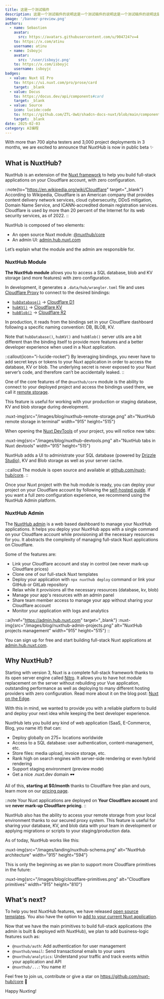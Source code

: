 ```yaml
---
title: 这是一个测试稿件
description: 这是一个测试稿件的说明这是一个测试稿件的说明这是一个测试稿件的说明这是一个测试稿件的说明这是一个测试稿件的说明这是一个测试稿件的说明这是一个测试稿件的说明
image: '/banner-preview.png'
authors:
  - name: Sebastien
    avatar:
      src: https://avatars.githubusercontent.com/u/904724?v=4
    to: https://x.com/atinu
    username: atinu
  - name: Isboyjc
    avatar:
      src: '/user/isboyjc.png'
    to: https://x.com/isboyjc
    username: isboyjc
badges:
  - value: Nuxt UI Pro
    to: https://ui.nuxt.com/pro/prose/card
    target: _blank
  - value: Docus
    to: https://docus.dev/api/components#card
    target: _blank
  - value: Source
    icon: lucide:code
    to: https://github.com/ZTL-UwU/shadcn-docs-nuxt/blob/main/components/content/Card.vue
    target: _blank
date: 2025-02-03
category: AI编程
---
```


With more than 700 alpha testers and 3,000 project deployments in 3 months, we are excited to announce that NuxtHub is now in public beta :sparkles:

## What is NuxtHub?

NuxtHub is an extension of the [Nuxt framework](https://nuxt.com) to help you build full-stack applications on your Cloudflare account, with zero configuration.

::note{to="https://en.wikipedia.org/wiki/Cloudflare" target="_blank"}
According to Wikipedia, Cloudflare is an American company that provides content delivery network services, cloud cybersecurity, DDoS mitigation, Domain Name Service, and ICANN-accredited domain registration services. Cloudflare is used by more than 20 percent of the Internet for its web security services, as of 2022.
::

NuxtHub is composed of two elements:
- An open source Nuxt module: [@nuxthub/core](https://github.com/nuxt-hub/core)
- An admin UI: [admin.hub.nuxt.com](https://admin.hub.nuxt.com)

Let’s explain what the module and the admin are responsible for.

### NuxtHub Module

**The NuxtHub module** allows you to access a SQL database, blob and KV storage (and more features) with zero configuration.

In development, it generates a `.data/hub/wrangler.toml` file and uses [Cloudflare Proxy](https://developers.cloudflare.com/workers/wrangler/api/#getplatformproxy) to connect to the desired bindings:
- [`hubDatabase()`](/docs/features/database) -> [Cloudflare D1](https://www.cloudflare.com/developer-platform/d1/)
- [`hubKV()`](/docs/features/kv) -> [Cloudflare KV](https://www.cloudflare.com/developer-platform/workers-kv/)
- [`hubBlob()`](/docs/features/blob) -> [Cloudflare R2](https://www.cloudflare.com/developer-platform/r2/)

In production, it reads from the bindings set in your Cloudflare dashboard following a specific naming convention: DB, BLOB, KV.

Note that `hubDatabase()`, `hubKV()` and `hubBlob()` server utils are a bit different than the binding itself to provide more features and a better developer experience when used in a Nuxt application.

::callout{icon="i-lucide-rocket"}
By leveraging bindings, you never have to add secret keys or tokens to your Nuxt application in order to access the database, KV or blob. The underlying secret is never exposed to your Nuxt server’s code, and therefore can’t be accidentally leaked.
::

One of the core features of the `@nuxthub/core` module is the ability to connect to your deployed project and access the bindings used there, we call it [remote storage](/docs/getting-started/remote-storage).

This feature is useful for working with your production or staging database, KV and blob storage during development.

:nuxt-img{src="/images/blog/nuxthub-remote-storage.png" alt="NuxtHub remote storage in terminal" width="915" height="515"}

When opening the [Nuxt DevTools](https://devtools.nuxt.com) of your project, you will notice new tabs:

:nuxt-img{src="/images/blog/nuxthub-devtools.png" alt="NuxtHub tabs in Nuxt devtools" width="915" height="515"}

NuxtHub adds a UI to administrate your SQL database (powered by [Drizzle Studio](https://orm.drizzle.team/drizzle-studio/overview)), KV and Blob storage as well as your server cache.

::callout
The module is open source and available at [github.com/nuxt-hub/core](https://github.com/nuxt-hub/core).
::

Once your Nuxt project with the hub module is ready, you can deploy your project on your Cloudflare account by following the [self-hosted guide](/docs/getting-started/deploy#self-hosted). If you want a full zero configuration experience, we recommend using the NuxtHub Admin platform.

### NuxtHub Admin

The [NuxtHub admin](https://admin.hub.nuxt.com) is a web based dashboard to manage your NuxtHub applications. It helps you deploy your NuxtHub apps with a single command on your Cloudflare account while provisioning all the necessary resources for you. It abstracts the complexity of managing full-stack Nuxt applications on Cloudflare.

Some of the features are:
- Link your Cloudflare account and stay in control (we never mark-up Cloudflare prices)
- Clone one of our full-stack Nuxt templates
- Deploy your application with `npx nuxthub deploy` command or link your GitHub or GitLab repository
- Relax while it provisions all the necessary resources (database, kv, blob)
- Manage your app's resources with an admin panel
- Share team member access to manage your app without sharing your Cloudflare account
- Monitor your application with logs and analytics

::a{href="https://admin.hub.nuxt.com" target="_blank"}
  :nuxt-img{src="/images/blog/nuxthub-admin-projects.png" alt="NuxtHub projects management" width="915" height="515"}
::

You can sign up for free and start building full-stack Nuxt applications at [admin.hub.nuxt.com](https://admin.hub.nuxt.com).

## Why NuxtHub?

Starting with version 3, Nuxt is a complete full-stack framework thanks to its open server engine called [Nitro](https://nitro.unjs.io). It allows you to have hot module replacement on the server without rebuilding your Vue application, outstanding performance as well as deploying to many different hosting providers with zero configuration. Read more about it on the blog post: [Nuxt on the Edge](https://nuxt.com/blog/nuxt-on-the-edge).

With this in mind, we wanted to provide you with a reliable platform to build and deploy your next idea while keeping the best developer experience.

NuxtHub lets you build any kind of web application (SaaS, E-Commerce, Blog, you name it!) that can:
- Deploy globally on 275+ locations worldwide
- Access to a SQL database: user authentication, content-management, etc.
- Store files: media upload, invoice storage, etc.
- Rank high on search engines with server-side rendering or even hybrid rendering
- Support staging environment (preview mode)
- Get a nice .nuxt.dev domain 🕶️

All of this, **starting at $0/month** thanks to Cloudflare free plan and ours, learn more on our [pricing page](/pricing).

::note
Your Nuxt applications are deployed on **Your Cloudflare account** and we **never mark-up Cloudflare pricing**.
::

NuxtHub also has the ability to access your remote storage from your local environment thanks to our secured proxy system. This feature is useful for sharing your database, KV, and blob data with your team in development or applying migrations or scripts to your staging/production data.

As of today, NuxtHub works like this:

:nuxt-img{src="/images/landing/nuxthub-schema.png" alt="NuxtHub architecture" width="915" height="594"}

This is only the beginning as we plan to support more Cloudflare primitives in the future:

:nuxt-img{src="/images/blog/cloudflare-primitives.png" alt="Cloudflare primitives" width="915" height="810"}

## What’s next?

To help you test NuxtHub features, we have released [open source templates](/templates). You also have the option to [add to your current Nuxt application](/docs/getting-started/installation#add-to-a-nuxt-project).

Now that we have the main primitives to build full-stack applications (the admin is built & deployed with NuxtHub), we plan to add business-logic features such as:
- `@nuxthub/auth`: Add authentication for user management
- `@nuxthub/email`: Send transactional emails to your users
- `@nuxthub/analytics`: Understand your traffic and track events within your application and API
- `@nuxthub/...`: You name it!

Feel free to join us, contribute or give a star on https://github.com/nuxt-hub/core 💚

Happy Nuxting!
